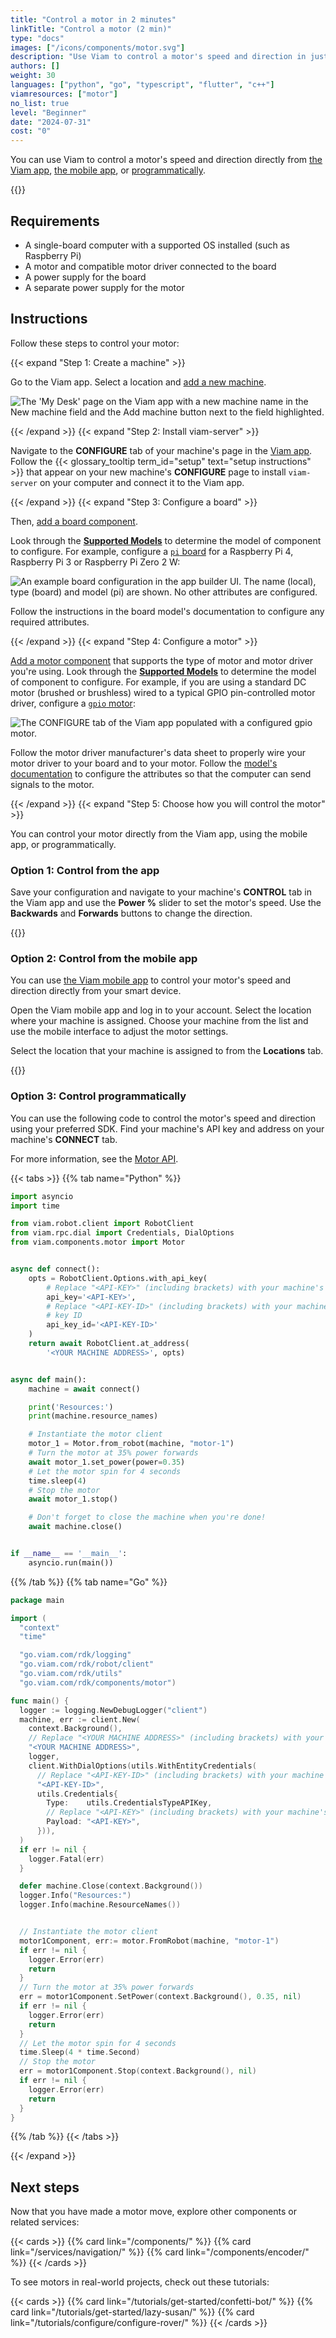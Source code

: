 ```yaml
---
title: "Control a motor in 2 minutes"
linkTitle: "Control a motor (2 min)"
type: "docs"
images: ["/icons/components/motor.svg"]
description: "Use Viam to control a motor's speed and direction in just a few steps."
authors: []
weight: 30
languages: ["python", "go", "typescript", "flutter", "c++"]
viamresources: ["motor"]
no_list: true
level: "Beginner"
date: "2024-07-31"
cost: "0"
---
```


You can use Viam to control a motor's speed and direction directly from [the Viam app](https://app.viam.com/), [the mobile app](/fleet/#the-viam-mobile-app), or [programmatically](/sdks/).

{{<youtube embed_url="https://www.youtube-nocookie.com/embed/awLbMqaByrE">}}

## Requirements

- A single-board computer with a supported OS installed (such as Raspberry Pi)
- A motor and compatible motor driver connected to the board
- A power supply for the board
- A separate power supply for the motor

## Instructions

Follow these steps to control your motor:

{{< expand "Step 1: Create a machine" >}}

Go to the Viam app.
Select a location and [add a new machine](/cloud/machines/#add-a-new-machine).

![The 'My Desk' page on the Viam app with a new machine name in the New machine field and the Add machine button next to the field highlighted.](/get-started/quickstarts/add-machine.png)

{{< /expand >}}
{{< expand "Step 2: Install viam-server" >}}

Navigate to the **CONFIGURE** tab of your machine's page in the [Viam app](https://app.viam.com).
Follow the {{< glossary_tooltip term_id="setup" text="setup instructions" >}} that appear on your new machine's **CONFIGURE** page to install `viam-server` on your computer and connect it to the Viam app.

{{< /expand >}}
{{< expand "Step 3: Configure a board" >}}

Then, [add a board component](/components/board/).

Look through the [**Supported Models**](/components/motor/#available-models) to determine the model of component to configure.
For example, configure a [`pi` board](/components/board/pi/) for a Raspberry Pi 4, Raspberry Pi 3 or Raspberry Pi Zero 2 W:

![An example board configuration in the app builder UI. The name (local), type (board) and model (pi) are shown. No other attributes are configured.](/get-started/quickstarts/configure-pi.png)

Follow the instructions in the board model's documentation to configure any required attributes.

{{< /expand >}}
{{< expand "Step 4: Configure a motor" >}}

[Add a motor component](/components/motor/) that supports the type of motor and motor driver you're using.
Look through the [**Supported Models**](/components/motor/#available-models) to determine the model of component to configure.
For example, if you are using a standard DC motor (brushed or brushless) wired to a typical GPIO pin-controlled motor driver, configure a [`gpio` motor](/components/motor/gpio/):

![The CONFIGURE tab of the Viam app populated with a configured gpio motor.](/get-started/quickstarts/configure-motor.png)

Follow the motor driver manufacturer's data sheet to properly wire your motor driver to your board and to your motor.
Follow the [model's documentation](/components/motor/) to configure the attributes so that the computer can send signals to the motor.

{{< /expand >}}
{{< expand "Step 5: Choose how you will control the motor" >}}

You can control your motor directly from the Viam app, using the mobile app, or programmatically.

### Option 1: Control from the app

Save your configuration and navigate to your machine's **CONTROL** tab in the Viam app and use the **Power %** slider to set the motor's speed.
Use the **Backwards** and **Forwards** buttons to change the direction.

{{<gif webm_src="/get-started/quickstarts/motor-control.webm" mp4_src="/get-started/quickstarts/motor-control.mp4" alt="Using the slider, Backwards, and Forwards buttons on the Viam app to control the direction and speed of a configured motor" class="aligncenter"  min-height="750px">}}

### Option 2: Control from the mobile app

You can use [the Viam mobile app](/fleet/#the-viam-mobile-app) to control your motor's speed and direction directly from your smart device.

Open the Viam mobile app and log in to your account.
Select the location where your machine is assigned.
Choose your machine from the list and use the mobile interface to adjust the motor settings.

Select the location that your machine is assigned to from the **Locations** tab.

{{<gif webm_src="/get-started/quickstarts/mobile-app-motor-control.webm" mp4_src="/get-started/quickstarts/mobile-app-motor-control.mp4" alt="Using an example machine on the Viam mobile app to set the direction and speed of a configured motor using the slider on the user interface" max-height="50px" max-width="200px" class="HELLO aligncenter">}}

### Option 3: Control programmatically

You can use the following code to control the motor's speed and direction using your preferred SDK.
Find your machine's API key and address on your machine's **CONNECT** tab.

For more information, see the [Motor API](/components/motor/#api).

{{< tabs >}}
{{% tab name="Python" %}}

```python
import asyncio
import time

from viam.robot.client import RobotClient
from viam.rpc.dial import Credentials, DialOptions
from viam.components.motor import Motor


async def connect():
    opts = RobotClient.Options.with_api_key(
        # Replace "<API-KEY>" (including brackets) with your machine's API key
        api_key='<API-KEY>',
        # Replace "<API-KEY-ID>" (including brackets) with your machine's API
        # key ID
        api_key_id='<API-KEY-ID>'
    )
    return await RobotClient.at_address(
        '<YOUR MACHINE ADDRESS>', opts)


async def main():
    machine = await connect()

    print('Resources:')
    print(machine.resource_names)

    # Instantiate the motor client
    motor_1 = Motor.from_robot(machine, "motor-1")
    # Turn the motor at 35% power forwards
    await motor_1.set_power(power=0.35)
    # Let the motor spin for 4 seconds
    time.sleep(4)
    # Stop the motor
    await motor_1.stop()

    # Don't forget to close the machine when you're done!
    await machine.close()


if __name__ == '__main__':
    asyncio.run(main())
```

{{% /tab %}}
{{% tab name="Go" %}}

```go
package main

import (
  "context"
  "time"

  "go.viam.com/rdk/logging"
  "go.viam.com/rdk/robot/client"
  "go.viam.com/rdk/utils"
  "go.viam.com/rdk/components/motor")

func main() {
  logger := logging.NewDebugLogger("client")
  machine, err := client.New(
    context.Background(),
    // Replace "<YOUR MACHINE ADDRESS>" (including brackets) with your machine's address
    "<YOUR MACHINE ADDRESS>",
    logger,
    client.WithDialOptions(utils.WithEntityCredentials(
      // Replace "<API-KEY-ID>" (including brackets) with your machine's API key ID
      "<API-KEY-ID>",
      utils.Credentials{
        Type:    utils.CredentialsTypeAPIKey,
        // Replace "<API-KEY>" (including brackets) with your machine's API key
        Payload: "<API-KEY>",
      })),
  )
  if err != nil {
    logger.Fatal(err)
  }

  defer machine.Close(context.Background())
  logger.Info("Resources:")
  logger.Info(machine.ResourceNames())


  // Instantiate the motor client
  motor1Component, err:= motor.FromRobot(machine, "motor-1")
  if err != nil {
    logger.Error(err)
    return
  }
  // Turn the motor at 35% power forwards
  err = motor1Component.SetPower(context.Background(), 0.35, nil)
  if err != nil {
    logger.Error(err)
    return
  }
  // Let the motor spin for 4 seconds
  time.Sleep(4 * time.Second)
  // Stop the motor
  err = motor1Component.Stop(context.Background(), nil)
  if err != nil {
    logger.Error(err)
    return
  }
}
```

{{% /tab %}}
{{< /tabs >}}

{{< /expand >}}

## Next steps

Now that you have made a motor move, explore other components or related services:

{{< cards >}}
{{% card link="/components/" %}}
{{% card link="/services/navigation/" %}}
{{% card link="/components/encoder/" %}}
{{< /cards >}}

To see motors in real-world projects, check out these tutorials:

{{< cards >}}
{{% card link="/tutorials/get-started/confetti-bot/" %}}
{{% card link="/tutorials/get-started/lazy-susan/" %}}
{{% card link="/tutorials/configure/configure-rover/" %}}
{{< /cards >}}

